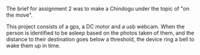 The brief for assignment 2 was to make a Chindogu under the topic of "on the move".

This project consists of a gps, a DC motor and a usb webcam. 
When the person is identified to be asleep based on the photos taken of them, and the distance to their destination goes below a threshold, the device ring a bell to wake them up in time.
